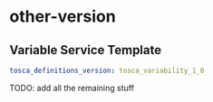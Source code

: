 # other-version



## Variable Service Template

```yaml linenums="1"
tosca_definitions_version: tosca_variability_1_0

```



TODO: add all the remaining stuff
